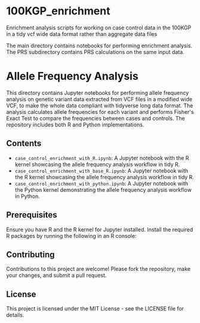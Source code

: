 # 100KGP_enrichment
Enrichment analysis scripts for working on case control data in the 100KGP in a tidy vcf wide data format rather than aggregate data files

The main directory contains notebooks for performing enrichment analysis. The PRS subdirectory contains PRS calculations on the same input data.

# Allele Frequency Analysis

This directory contains Jupyter notebooks for performing allele frequency analysis on genetic variant data extracted from VCF files in a modified wide VCF, to make the whole data compliant with tidyverse long data format. The analysis calculates allele frequencies for each variant and performs Fisher's Exact Test to compare the frequencies between cases and controls. The repository includes both R and Python implementations.

## Contents

- `case_control_enrichment_with_R.ipynb`: A Jupyter notebook with the R kernel showcasing the allele frequency analysis workflow in tidy R.
- `case_control_enrichment_with_base_R.ipynb`: A Jupyter notebook with the R kernel showcasing the allele frequency analysis workflow in tidy R.
- `case_control_enrichment_with_python.ipynb`: A Jupyter notebook with the Python kernel demonstrating the allele frequency analysis workflow in Python.

## Prerequisites

Ensure you have R and the R kernel for Jupyter installed. Install the required R packages by running the following in an R console:

## Contributing
Contributions to this project are welcome! Please fork the repository, make your changes, and submit a pull request.

## License
This project is licensed under the MIT License - see the LICENSE file for details.
